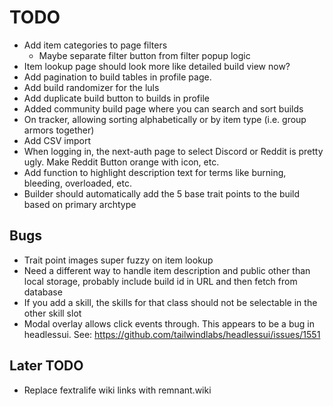 # TODO

- Add item categories to page filters
  - Maybe separate filter button from filter popup logic
- Item lookup page should look more like detailed build view now?
- Add pagination to build tables in profile page.
- Add build randomizer for the luls
- Add duplicate build button to builds in profile
- Added community build page where you can search and sort builds
- On tracker, allowing sorting alphabetically or by item type (i.e. group armors together)
- Add CSV import
- When logging in, the next-auth page to select Discord or Reddit is pretty ugly. Make Reddit Button orange with icon, etc.
- Add function to highlight description text for terms like burning, bleeding, overloaded, etc.
- Builder should automatically add the 5 base trait points to the build based on primary archtype

## Bugs

- Trait point images super fuzzy on item lookup
- Need a different way to handle item description and public other than local storage,
  probably include build id in URL and then fetch from database
- If you add a skill, the skills for that class should not be selectable in the other skill slot
- Modal overlay allows click events through. This appears to be a bug in headlessui. See: https://github.com/tailwindlabs/headlessui/issues/1551

## Later TODO

- Replace fextralife wiki links with remnant.wiki
